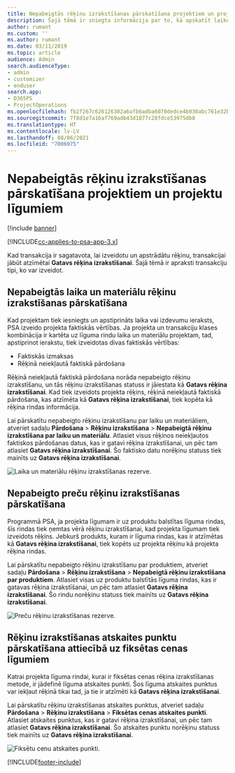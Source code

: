 ```yaml
---
title: Nepabeigtās rēķinu izrakstīšanas pārskatīšana projektiem un projektu līgumiem
description: Šajā tēmā ir sniegta informācija par to, kā apskatīt laiku, izdevumus un produktu rezerves, un kā tās atzīmēt kā gatavus rēķina izrakstīšanai.
author: rumant
ms.custom: ''
ms.author: rumant
ms.date: 03/11/2019
ms.topic: article
audience: Admin
search.audienceType:
- admin
- customizer
- enduser
search.app:
- D365PS
- ProjectOperations
ms.openlocfilehash: fb2f267c626126302a6afb6adba6070dedce4b030abc761e32b23df174d49ecb
ms.sourcegitcommit: 7f8d1e7a16af769adb43d1877c28fdce53975db8
ms.translationtype: HT
ms.contentlocale: lv-LV
ms.lasthandoff: 08/06/2021
ms.locfileid: "7006975"
---
```

# <a name="review-the-invoicing-backlog-on-projects-and-project-contracts"></a>Nepabeigtās rēķinu izrakstīšanas pārskatīšana projektiem un projektu līgumiem

[!include [banner](../includes/psa-now-project-operations.md)]

[!INCLUDE[cc-applies-to-psa-app-3.x](../includes/cc-applies-to-psa-app-3x.md)]

Kad transakcija ir sagatavota, lai izveidotu un apstrādātu rēķinu, transakcijai jābūt atzīmētai **Gatavs rēķina izrakstīšanai**. Šajā tēmā ir apraksti transakciju tipi, ko var izveidot.

## <a name="review-the-time-and-material-billing-backlog"></a>Nepabeigtās laika un materiālu rēķinu izrakstīšanas pārskatīšana

Kad projektam tiek iesniegts un apstiprināts laika vai izdevumu ieraksts, PSA izveido projekta faktiskās vērtības. Ja projekta un transakciju klases kombinācija ir kartēta uz līguma rindu laika un materiālu projektam, tad, apstiprinot ierakstu, tiek izveidotas divas faktiskās vērtības:

- Faktiskās izmaksas 
- Rēķinā neiekļautā faktiskā pārdošana

Rēķinā neiekļautā faktiskā pārdošana norāda nepabeigto rēķinu izrakstīšanu, un tās rēķinu izrakstīšanas statuss ir jāiestata kā **Gatavs rēķina izrakstīšanai**. Kad tiek izveidots projekta rēķins, rēķinā neiekļautā faktiskā pārdošana, kas atzīmēta kā **Gatavs rēķina izrakstīšanai**, tiek kopēta kā rēķina rindas informācija.

Lai pārskatītu nepabeigto rēķinu izrakstīšanu par laiku un materiāliem, atveriet sadaļu **Pārdošana** \> **Rēķinu izrakstīšana** \> **Nepabeigtā rēķinu izrakstīšana par laiku un materiālu**. Atlasiet visus rēķinos neiekļautos faktiskos pārdošanas datus, kas ir gatavi rēķina izrakstīšanai, un pēc tam atlasiet **Gatavs rēķina izrakstīšanai**. Šo faktisko datu norēķinu statuss tiek mainīts uz **Gatavs rēķina izrakstīšanai**.

![Laika un materiālu rēķinu izrakstīšanas rezerve.](media/TMBacklog.png)

## <a name="review-the-product-billing-backlog"></a>Nepabeigto preču rēķinu izrakstīšanas pārskatīšana

Programmā PSA, ja projekta līgumam ir uz produktu balstītas līguma rindas, šīs rindas tiek ņemtas vērā rēķinu izrakstīšanai, kad projekta līgumam tiek izveidots rēķins. Jebkurš produkts, kuram ir līguma rindas, kas ir atzīmētas kā **Gatavs rēķina izrakstīšanai**, tiek kopēts uz projekta rēķinu kā projekta rēķina rindas.

Lai pārskatītu nepabeigto rēķinu izrakstīšanu par produktiem, atveriet sadaļu **Pārdošana** \> **Rēķinu izrakstīšana** \> **Nepabeigtā rēķinu izrakstīšana par produktiem**. Atlasiet visas uz produktu balstītās līguma rindas, kas ir gatavas rēķina izrakstīšanai, un pēc tam atlasiet **Gatavs rēķina izrakstīšanai**. Šo rindu norēķinu statuss tiek mainīts uz **Gatavs rēķina izrakstīšanai**.

![Preču rēķinu izrakstīšanas rezerve.](media/ProductBacklog.png)

## <a name="review-billing-milestones-on-fixed-price-contracts"></a>Rēķinu izrakstīšanas atskaites punktu pārskatīšana attiecībā uz fiksētas cenas līgumiem

Katrai projekta līguma rindai, kurai ir fiksētas cenas rēķina izrakstīšanas metode, ir jādefinē līguma atskaites punkti. Šos līguma atskaites punktus var iekļaut rēķinā tikai tad, ja tie ir atzīmēti kā **Gatavs rēķina izrakstīšanai**. 

Lai pārskatītu rēķinu izrakstīšanas atskaites punktus, atveriet sadaļu **Pārdošana** \> **Rēķinu izrakstīšana** \> **Fiksētas cenas atskaites punkti**. Atlasiet atskaites punktus, kas ir gatavi rēķina izrakstīšanai, un pēc tam atlasiet **Gatavs rēķina izrakstīšanai**. Šo atskaites punktu norēķinu statuss tiek mainīts uz **Gatavs rēķina izrakstīšanai**.

![Fiksētu cenu atskaites punkti.](media/FPBacklog.png)


[!INCLUDE[footer-include](../includes/footer-banner.md)]
